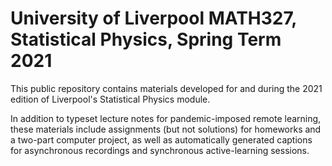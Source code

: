 # University of Liverpool MATH327, Statistical Physics, Spring Term 2021
This public repository contains materials developed for and during the 2021 edition of Liverpool's Statistical Physics module.

In addition to typeset lecture notes for pandemic-imposed remote learning, these materials include assignments (but not solutions) for homeworks and a two-part computer project, as well as automatically generated captions for asynchronous recordings and synchronous active-learning sessions.
